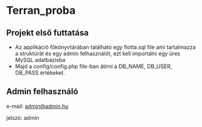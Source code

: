 # Terran_proba

## Projekt első futtatása
* Az applikáció főkönyvtárában található egy flotta.sql file ami tartalmazza a struktúrát és egy admin felhasználót, ezt kell importálni egy üres MySQL adatbázisba
* Majd a config/config.php file-ban átírni a DB_NAME, DB_USER, DB_PASS értékeket.

## Admin felhasználó
e-mail: admin@admin.hu

jelszó: admin
